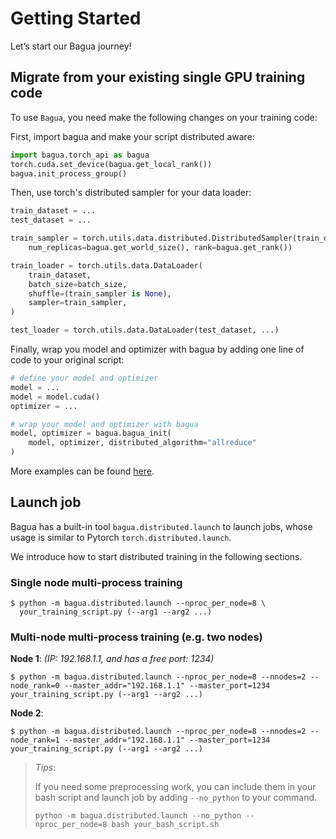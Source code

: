 # Getting Started

Let’s start our Bagua journey!

## Migrate from your existing single GPU training code

To use `Bagua`, you need make the following changes on your training code:

First, import bagua and make your script distributed aware:

```python
import bagua.torch_api as bagua
torch.cuda.set_device(bagua.get_local_rank())
bagua.init_process_group()
```

Then, use torch's distributed sampler for your data loader:

```python
train_dataset = ...
test_dataset = ...

train_sampler = torch.utils.data.distributed.DistributedSampler(train_dataset,
    num_replicas=bagua.get_world_size(), rank=bagua.get_rank())

train_loader = torch.utils.data.DataLoader(
    train_dataset,
    batch_size=batch_size,
    shuffle=(train_sampler is None),
    sampler=train_sampler,
)

test_loader = torch.utils.data.DataLoader(test_dataset, ...)
```

Finally, wrap you model and optimizer with bagua by adding one line of code to your original script:

```python
# define your model and optimizer
model = ...
model = model.cuda()
optimizer = ...

# wrap your model and optimizer with bagua
model, optimizer = bagua.bagua_init(
    model, optimizer, distributed_algorithm="allreduce"
)
```

More examples can be found [here](https://github.com/BaguaSys/examples).

## Launch job

Bagua has a built-in tool `bagua.distributed.launch` to launch jobs, whose usage is similar to Pytorch `torch.distributed.launch`.

We introduce how to start distributed training in the following sections.

### Single node multi-process training

```shell
$ python -m bagua.distributed.launch --nproc_per_node=8 \
  your_training_script.py (--arg1 --arg2 ...)
```

### Multi-node multi-process training (e.g. two nodes)

**Node 1**: *(IP: 192.168.1.1, and has a free port: 1234)*
```shell
$ python -m bagua.distributed.launch --nproc_per_node=8 --nnodes=2 --node_rank=0 --master_addr="192.168.1.1" --master_port=1234  your_training_script.py (--arg1 --arg2 ...)
```

**Node 2**:
```shell
$ python -m bagua.distributed.launch --nproc_per_node=8 --nnodes=2 --node_rank=1 --master_addr="192.168.1.1" --master_port=1234 your_training_script.py (--arg1 --arg2 ...)
```

> *Tips*:
>
> If you need some preprocessing work, you can include them in your bash script and launch job by adding `--no_python` to your command.
> ``` shell
> python -m bagua.distributed.launch --no_python --nproc_per_node=8 bash your_bash_script.sh
> ```
